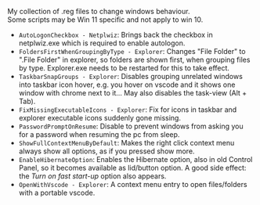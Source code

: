 My collection of .reg files to change windows behaviour.  
Some scripts may be Win 11 specific and not apply to win 10.

- `AutoLogonCheckbox - Netplwiz`: Brings back the checkbox in netplwiz.exe which is required to enable autologon.
- `FoldersFirstWhenGroupingByType - Explorer`: Changes "File Folder" to ".File Folder" in explorer, so folders are shown first, when grouping files by type. Explorer.exe needs to be restarted for this to take effect.
- `TaskbarSnapGroups - Explorer`: Disables grouping unrelated windows into taskbar icon hover, e.g. you hover on vscode and it shows one window with chrome next to it... May also disables the task-view (Alt + Tab).
- `FixMissingExecutableIcons - Explorer`: Fix for icons in taskbar and explorer executable icons suddenly gone missing.
- `PasswordPromptOnResume`: Disable to prevent windows from asking you for a password when resuming the pc from sleep.
- `ShowFullContextMenuByDefault`: Makes the right click context menu always show all options, as if you pressed show more.
- `EnableHibernateOption`: Enables the Hibernate option, also in old Control Panel, so it becomes available as lid/button option. A good side effect: the *Turn on fast start-up* option also appears. 
- `OpenWithVscode - Explorer`: A context menu entry to open files/folders with a portable vscode.
